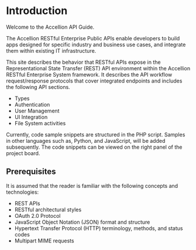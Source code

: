 # Introduction

Welcome to the Accellion API Guide.

The Accellion RESTful Enterprise Public APIs enable developers to build apps designed for specific industry and business use cases, and integrate them within existing IT infrastructure.

This site describes the behavior that RESTful APIs expose in the Representational State Transfer (REST) API environment within the Accellion RESTful Enterprise System framework. It describes the API workflow request/response protocols that cover integrated endpoints and includes the following API sections. 

*	Types
*	Authentication 
*	User Management
*	UI Integration
*	File System activities 

Currently, code sample snippets are structured in the PHP script. Samples in other languages such as, Python, and JavaScript, will be added subsequently. The code snippets can be viewed on the right panel of the project board.

## Prerequisites
It is assumed that the reader is familiar with the following concepts and technologies:

* REST APIs
*	RESTful architectural styles 
* OAuth 2.0 Protocol
* JavaScript Object Notation (JSON) format and structure
* Hypertext Transfer Protocol (HTTP) terminology, methods, and status codes
* Multipart MIME requests


